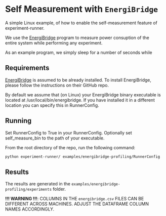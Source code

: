 # Self Measurement with `EnergiBridge`

A simple Linux example, of how to enable the self-measurement feature of experiment-runner.

We use the [EnergiBridge](https://github.com/tdurieux/EnergiBridge) program to measure power consuption
of the entire system while performing any experiment.

As an example program, we simply sleep for a number of seconds while

## Requirements

[EnergiBridge](https://github.com/tdurieux/EnergiBridge) is assumed to be already installed.
To install EnergiBridge, please follow the instructions on their GitHub repo.

By default we assume that (on Linux) your EnergiBridge binary executable is located at /usr/local/bin/energibridge.
If you have installed it in a different location you can specify this in RunnerConfig.

## Running

Set RunnerConfig to True in your RunnerConfig.
Optionally set self_measure_bin to the path of your executable.

From the root directory of the repo, run the following command:

```bash
python experiment-runner/ examples/energibridge-profiling/RunnerConfig.py
```

## Results

The results are generated in the `examples/energibridge-profiling/experiments` folder.

**!!! WARNING !!!**: COLUMNS IN THE `energibridge.csv` FILES CAN BE DIFFERENT ACROSS MACHINES.
ADJUST THE DATAFRAME COLUMN NAMES ACCORDINGLY.

